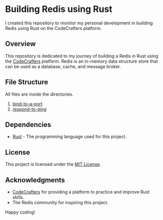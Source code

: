 # Building Redis using Rust 

I created this repository to monitor my personal development in building Redis using Rust on the CodeCrafters platform.

## Overview

This repository is dedicated to my journey of building a Redis in Rust using the [CodeCrafters](https://app.codecrafters.io/catalog) platform. Redis is an in-memory data structure store that can be used as a database, cache, and message broker.

## File Structure

All files are inside the directories.
  1. [bind-to-a-port](/bind-to-a-port/src/main.rs)
  2. [respond-to-ping](/respond-to-ping/src/main.rs)

## Dependencies

- [Rust](https://www.rust-lang.org/) - The programming language used for this project.

## License

This project is licensed under the [MIT License](/LICENSE).

## Acknowledgments

- [CodeCrafters](https://app.codecrafters.io/catalog) for providing a platform to practice and improve Rust skills.
- The Redis community for inspiring this project.

Happy coding!
